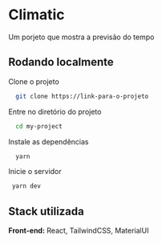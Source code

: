 
# Climatic

Um porjeto que mostra a previsão do tempo




## Rodando localmente

Clone o projeto

```bash
  git clone https://link-para-o-projeto
```

Entre no diretório do projeto

```bash
  cd my-project
```

Instale as dependências

```bash
  yarn 
```

Inicie o servidor

```bash
 yarn dev
```


## Stack utilizada

**Front-end:** React, TailwindCSS, MaterialUI


